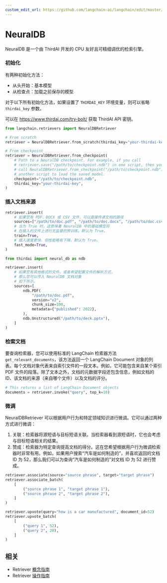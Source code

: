 ```yaml
---
custom_edit_url: https://github.com/langchain-ai/langchain/edit/master/docs/docs/integrations/retrievers/thirdai_neuraldb.ipynb
---
```


# **NeuralDB**
NeuralDB 是一个由 ThirdAI 开发的 CPU 友好且可精细调优的检索引擎。

### **初始化**
有两种初始化方法：
- 从头开始：基本模型
- 从检查点：加载之前保存的模型

对于以下所有初始化方法，如果设置了 `THIRDAI_KEY` 环境变量，则可以省略 `thirdai_key` 参数。

可以在 https://www.thirdai.com/try-bolt/ 获取 ThirdAI API 密钥。

```python
from langchain.retrievers import NeuralDBRetriever

# From scratch
retriever = NeuralDBRetriever.from_scratch(thirdai_key="your-thirdai-key")

# From checkpoint
retriever = NeuralDBRetriever.from_checkpoint(
    # Path to a NeuralDB checkpoint. For example, if you call
    # retriever.save("/path/to/checkpoint.ndb") in one script, then you can
    # call NeuralDBRetriever.from_checkpoint("/path/to/checkpoint.ndb") in
    # another script to load the saved model.
    checkpoint="/path/to/checkpoint.ndb",
    thirdai_key="your-thirdai-key",
)
```

### **插入文档来源**


```python
retriever.insert(
    # 如果您有 PDF、DOCX 或 CSV 文件，可以直接传递文档的路径
    sources=["/path/to/doc.pdf", "/path/to/doc.docx", "/path/to/doc.csv"],
    # 当为 True 时，这意味着 NeuralDB 中的基础模型将
    # 在插入的文件上进行无监督的预训练。默认为 True。
    train=True,
    # 插入速度更快，但性能略有下降。默认为 True。
    fast_mode=True,
)

from thirdai import neural_db as ndb

retriever.insert(
    # 如果您有其他格式的文件，或者希望配置文件的解析方式，
    # 那么您可以传入 NeuralDB 文档对象
    # 如下所示。
    sources=[
        ndb.PDF(
            "/path/to/doc.pdf",
            version="v2",
            chunk_size=100,
            metadata={"published": 2022},
        ),
        ndb.Unstructured("/path/to/deck.pptx"),
    ]
)
```

### **检索文档**
要查询检索器，您可以使用标准的 LangChain 检索器方法 `get_relevant_documents`，该方法返回一个 LangChain Document 对象的列表。每个文档对象代表来自索引文件的一段文本。例如，它可能包含来自某个索引 PDF 文件的段落。除了文本之外，文档的元数据字段还包含信息，例如文档的 ID、该文档的来源（来自哪个文件）以及文档的评分。

```python
# This returns a list of LangChain Document objects
documents = retriever.invoke("query", top_k=10)
```

### **微调**
NeuralDBRetriever 可以根据用户行为和特定领域知识进行微调。它可以通过两种方式进行微调：
1. 关联：检索器将源短语与目标短语关联。当检索器看到源短语时，它也会考虑与目标短语相关的结果。
2. 赞成：检索器为特定查询提高文档的得分。这在您希望根据用户行为微调检索器时非常有用。例如，如果用户搜索“汽车是如何制造的”，并喜欢返回的文档 ID 为 52，那么我们可以为查询“汽车是如何制造的”对文档 ID 为 52 进行赞成。

```python
retriever.associate(source="source phrase", target="target phrase")
retriever.associate_batch(
    [
        ("source phrase 1", "target phrase 1"),
        ("source phrase 2", "target phrase 2"),
    ]
)

retriever.upvote(query="how is a car manufactured", document_id=52)
retriever.upvote_batch(
    [
        ("query 1", 52),
        ("query 2", 20),
    ]
)
```

## 相关

- Retriever [概念指南](/docs/concepts/#retrievers)
- Retriever [操作指南](/docs/how_to/#retrievers)